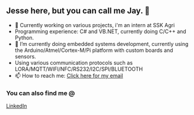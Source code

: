 ## Jesse here, but you can call me Jay. 👋

- 🔭 Currently working on various projects, i'm an intern at SSK Agri
- Programming experience: C# and VB.NET, currently doing C/C++ and Python.
- 🌱 I’m currently doing embedded systems development, currently using the Arduino/Atmel/Cortex-M/Pi platform with custom boards and sensors.
- Using various communication protocols such as LORA/MQTT/WIFI/NFC/RS232/I2C/SPI/BLUETOOTH
- 📫 How to reach me: <a href="mailto:jessedaviids@gmail.com">Click here for my email</a>



### You can also find me @
[LinkedIn](https://www.linkedin.com/in/jesse-davids-77a13a192/)

